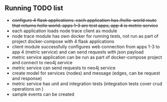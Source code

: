 ## Running TODO list

- ~~configure 4 flask applications. each application has /hello-world route that returns hello world. apps 1-3 are test apps, app 4 is metric service~~
- each application loads node trace client as module
- node trace module has own docker for running tests, not run as part of project docker-compose with 4 flask applications
- client module successfully configures web connection from apps 1-3 to app 4 (metric service) and can send requests with json payload
- metric service application can be run as part of docker-compose project and connect to neo4j service
- metric service can send requests to neo4j service
- create model for services (nodes) and message (edges, can be request and response)
- metric service has unit and integration tests (integration tests cover crud operations on )
- sample events can be created
